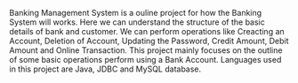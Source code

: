 Banking Management System is a ouline project for how the Banking System will works.
Here we can understand the structure of the basic details of bank and customer.
We can perform operations like Creacting an Account, Deletion of Account, Updating the Password, Credit Amount, Debit Amount and Online Transaction.
This project mainly focuses on the outline of some basic operations perform using a Bank Account.
Languages used in this project are Java, JDBC and MySQL database.
